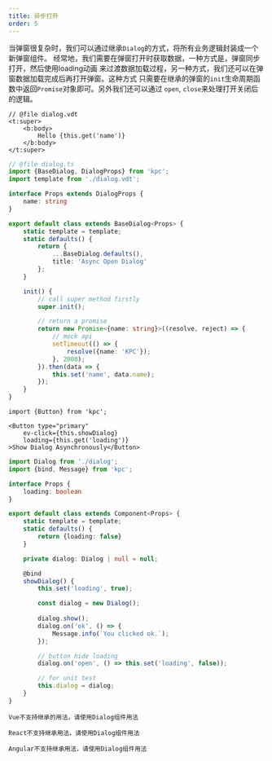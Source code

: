```yaml
---
title: 异步打开
order: 5
---
```


当弹窗很复杂时，我们可以通过继承`Dialog`的方式，将所有业务逻辑封装成一个新弹窗组件。
经常地，我们需要在弹窗打开时获取数据，一种方式是，弹窗同步打开，然后使用loading动画
来过渡数据加载过程，另一种方式，我们还可以在弹窗数据加载完成后再打开弹窗。这种方式
只需要在继承的弹窗的`init`生命周期函数中返回`Promise`对象即可。另外我们还可以通过
`open`, `close`来处理打开关闭后的逻辑。

```vdt
// @file dialog.vdt
<t:super>
    <b:body>
        Hello {this.get('name')}
    </b:body>
</t:super>
```

```ts
// @file dialog.ts
import {BaseDialog, DialogProps} from 'kpc';
import template from './dialog.vdt';

interface Props extends DialogProps {
    name: string
}

export default class extends BaseDialog<Props> {
    static template = template;
    static defaults() {
        return {
            ...BaseDialog.defaults(),
            title: 'Async Open Dialog'
        };
    }

    init() {
        // call super method firstly
        super.init();

        // return a promise
        return new Promise<{name: string}>((resolve, reject) => {
            // mock api
            setTimeout(() => {
                resolve({name: 'KPC'});
            }, 2000);
        }).then(data => {
            this.set('name', data.name);
        });
    }
}
```

```vdt
import {Button} from 'kpc';

<Button type="primary"
    ev-click={this.showDialog}
    loading={this.get('loading')}
>Show Dialog Asynchronously</Button>
```

```ts
import Dialog from './dialog';
import {bind, Message} from 'kpc';

interface Props {
    loading: boolean
}

export default class extends Component<Props> {
    static template = template;
    static defaults() {
        return {loading: false}
    }

    private dialog: Dialog | null = null;

    @bind
    showDialog() {
        this.set('loading', true);

        const dialog = new Dialog();
        
        dialog.show();
        dialog.on('ok', () => {
            Message.info(`You clicked ok.`);
        });

        // button hide loading
        dialog.on('open', () => this.set('loading', false));

        // for unit test
        this.dialog = dialog;
    }
}
```

```vue-ignore
Vue不支持继承的用法，请使用Dialog组件用法
```

```react-ignore
React不支持继承用法，请使用Dialog组件用法
```

```angular-ignore
Angular不支持继承用法，请使用Dialog组件用法
```
